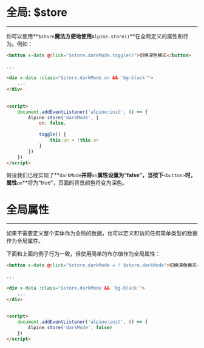 # 全局: $store

---

你可以使用**`$store`**魔法方便地使用**`Alpine.store()`**在全局定义的属性和行为。例如：

```html
<button x-data @click="$store.darkMode.toggle()">切换深色模式</button>
 
...
 
<div x-data :class="$store.darkMode.on && 'bg-black'">
    ...
</div>
 
 
<script>
    document.addEventListener('alpine:init', () => {
        Alpine.store('darkMode', {
            on: false,
 
            toggle() {
                this.on = !this.on
            }
        })
    })
</script>
```

假设我们已经实现了**`darkMode`**并将**`on`**属性设置为“false”，当按下**`<button>`**时，属性**`on`**将为“true”，页面的背景颜色将变为深色。

# 全局属性

---

如果不需要定义整个实体作为全局的数据，也可以定义和访问任何简单类型的数据作为全局属性。

下面和上面的例子行为一致，但使用简单的布尔值作为全局属性：

```html
<button x-data @click="$store.darkMode = ! $store.darkMode">切换深色模式</button>
 
...
 
<div x-data :class="$store.darkMode && 'bg-black'">
    ...
</div>
 
 
<script>
    document.addEventListener('alpine:init', () => {
        Alpine.store('darkMode', false)
    })
</script>
```